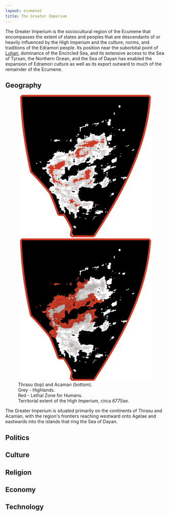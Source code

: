 ```yaml
---
layout: ecumene2
title: The Greater Imperium
---
```


The Greater Imperium is the sociocultural region of the Ecumene that encompasses the extent of states and peoples that are descendants of or heavily influenced by the High Imperium and the culture, norms, and traditions of the Edramori people. Its position near the suborbital point of [Luhan](/ecumene/heavens/#luhan-the-great-mother), dominance of the Encircled Sea, and its extensive access to the Sea of Tyrsan, the Northern Ocean, and the Sea of Dayan has enabled the expansion of Edramori culture as well as its export outward to much of the remainder of the Ecumene.

## Geography

<figure>
	<img class="hemisphere" src="/assets/img/thrasu+acaman.png">
	<img class="hemisphere" src="/assets/img/high-imperium.png">
	<figcaption class="hemisphere">Thrasu (top) and Acaman (bottom).<br>Grey - Highlands.<br>Red - Lethal Zone for Humans.</figcaption>
	<figcaption class="hemisphere">Territorial extent of the High Imperium, circa <em class="ae">6775ae</em>.</figcaption>
</figure>

The Greater Imperium is situated primarily on the continents of Thrasu and Acaman, with the region's frontiers reaching westward onto Agelae and eastwards into the islands that ring the Sea of Dayan. 

## Politics

## Culture

## Religion

## Economy

## Technology

